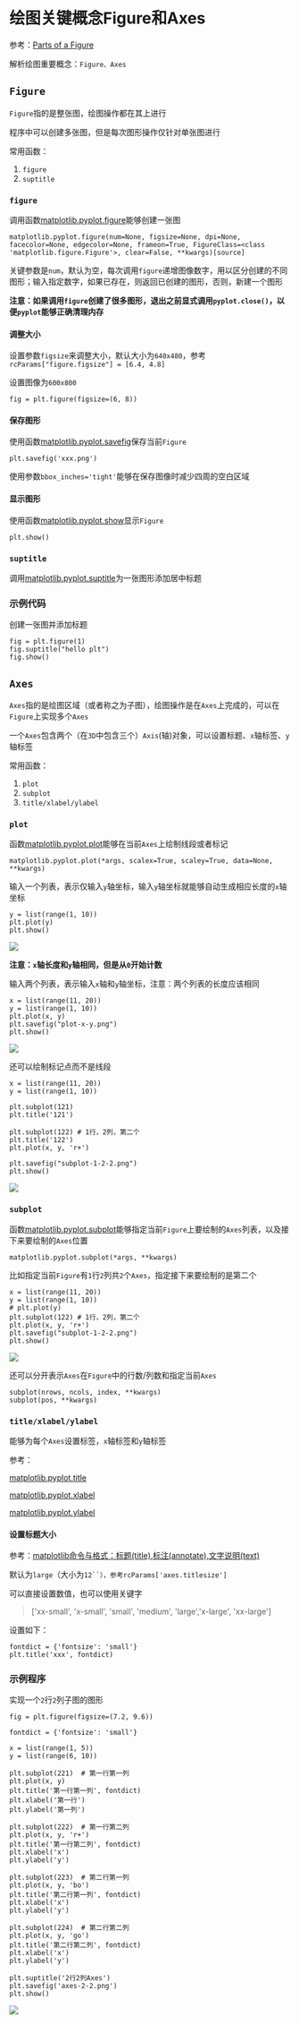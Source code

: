 
# 绘图关键概念Figure和Axes

参考：[Parts of a Figure](https://matplotlib.org/tutorials/introductory/usage.html#parts-of-a-figure)

解析绘图重要概念：`Figure、Axes`

## `Figure`

`Figure`指的是整张图，绘图操作都在其上进行

程序中可以创建多张图，但是每次图形操作仅针对单张图进行

常用函数：

1. `figure`
2. `suptitle`

### `figure`

调用函数[matplotlib.pyplot.figure](https://matplotlib.org/api/_as_gen/matplotlib.pyplot.figure.html?highlight=figure#matplotlib-pyplot-figure)能够创建一张图

```
matplotlib.pyplot.figure(num=None, figsize=None, dpi=None, facecolor=None, edgecolor=None, frameon=True, FigureClass=<class 'matplotlib.figure.Figure'>, clear=False, **kwargs)[source]
```

关键参数是`num`，默认为空，每次调用`figure`递增图像数字，用以区分创建的不同图形；输入指定数字，如果已存在，则返回已创建的图形，否则，新建一个图形

**注意：如果调用`figure`创建了很多图形，退出之前显式调用`pyplot.close()`，以便`pyplot`能够正确清理内存**

#### 调整大小

设置参数`figsize`来调整大小，默认大小为`640x480`，参考`rcParams["figure.figsize"] = [6.4, 4.8]`

设置图像为`600x800`

```
fig = plt.figure(figsize=(6, 8))
```

#### 保存图形

使用函数[matplotlib.pyplot.savefig](https://matplotlib.org/api/_as_gen/matplotlib.pyplot.savefig.html?highlight=savefig#matplotlib-pyplot-savefig)保存当前`Figure`

```
plt.savefig('xxx.png')
```

使用参数`bbox_inches='tight'`能够在保存图像时减少四周的空白区域

#### 显示图形

使用函数[matplotlib.pyplot.show](https://matplotlib.org/api/_as_gen/matplotlib.pyplot.show.html?highlight=show#matplotlib-pyplot-show)显示`Figure`

```
plt.show()
```

### `suptitle`

调用[matplotlib.pyplot.suptitle](https://matplotlib.org/api/_as_gen/matplotlib.pyplot.suptitle.html?highlight=suptitle#matplotlib-pyplot-suptitle)为一张图形添加居中标题

### 示例代码

创建一张图并添加标题

```
fig = plt.figure(1)
fig.suptitle("hello plt")
fig.show()
```

## `Axes`

`Axes`指的是绘图区域（或者称之为子图），绘图操作是在`Axes`上完成的，可以在`Figure`上实现多个`Axes`

一个`Axes`包含两个（在`3D`中包含三个）`Axis`(轴)对象，可以设置标题、`x`轴标签、`y`轴标签

常用函数：

1. `plot`
2. `subplot`
3. `title/xlabel/ylabel`

### `plot`

函数[matplotlib.pyplot.plot](https://matplotlib.org/api/_as_gen/matplotlib.pyplot.plot.html?highlight=plot#matplotlib-pyplot-plot)能够在当前`Axes`上绘制线段或者标记

```
matplotlib.pyplot.plot(*args, scalex=True, scaley=True, data=None, **kwargs)
```

输入一个列表，表示仅输入`y`轴坐标，输入`y`轴坐标就能够自动生成相应长度的`x`轴坐标

```
y = list(range(1, 10))
plt.plot(y)
plt.show()
```

![](./imgs/plot-y.png)

**注意：`x`轴长度和`y`轴相同，但是从`0`开始计数**

输入两个列表，表示输入`x`轴和`y`轴坐标，注意：两个列表的长度应该相同

```
x = list(range(11, 20))
y = list(range(1, 10))
plt.plot(x, y)
plt.savefig("plot-x-y.png")
plt.show()
```

![](./imgs/plot-x-y.png)

还可以绘制标记点而不是线段

```
x = list(range(11, 20))
y = list(range(1, 10))

plt.subplot(121)
plt.title('121')

plt.subplot(122) # 1行，2列，第二个
plt.title('122')
plt.plot(x, y, 'r+')

plt.savefig("subplot-1-2-2.png")
plt.show()
```

![](./imgs/plot-x-y-+.png)

### `subplot`

函数[matplotlib.pyplot.subplot](https://matplotlib.org/api/_as_gen/matplotlib.pyplot.subplot.html?highlight=subplot#matplotlib.pyplot.subplot)能够指定当前`Figure`上要绘制的`Axes`列表，以及接下来要绘制的`Axes`位置

```
matplotlib.pyplot.subplot(*args, **kwargs)
```

比如指定当前`Figure`有`1`行`2`列共`2`个`Axes`，指定接下来要绘制的是第二个

```
x = list(range(11, 20))
y = list(range(1, 10))
# plt.plot(y)
plt.subplot(122) # 1行，2列，第二个
plt.plot(x, y, 'r+')
plt.savefig("subplot-1-2-2.png")
plt.show()
```

![](./imgs/subplot-1-2-2.png)

还可以分开表示`Axes`在`Figure`中的行数/列数和指定当前`Axes`

```
subplot(nrows, ncols, index, **kwargs)
subplot(pos, **kwargs)
```

### `title/xlabel/ylabel`

能够为每个`Axes`设置标签，`x`轴标签和`y`轴标签

参考：

[matplotlib.pyplot.title](https://matplotlib.org/api/_as_gen/matplotlib.pyplot.title.html?highlight=title#matplotlib-pyplot-title)

[matplotlib.pyplot.xlabel](https://matplotlib.org/api/_as_gen/matplotlib.pyplot.xlabel.html?highlight=xlabel#matplotlib-pyplot-xlabel)

[matplotlib.pyplot.ylabel](https://matplotlib.org/api/_as_gen/matplotlib.pyplot.ylabel.html?highlight=ylabel#matplotlib-pyplot-ylabel)

#### 设置标题大小

参考：[matplotlib命令与格式：标题(title),标注(annotate),文字说明(text)](https://blog.csdn.net/helunqu2017/article/details/78659490)

默认为`large`（大小为`12``），参考rcParams['axes.titlesize']`

可以直接设置数值，也可以使用关键字

>['xx-small', 'x-small', 'small', 'medium', 'large','x-large', 'xx-large']

设置如下：

```
fontdict = {'fontsize': 'small'}
plt.title('xxx', fontdict)
```

### 示例程序

实现一个`2`行`2`列子图的图形

```
fig = plt.figure(figsize=(7.2, 9.6))

fontdict = {'fontsize': 'small'}

x = list(range(1, 5))
y = list(range(6, 10))

plt.subplot(221)  # 第一行第一列
plt.plot(x, y)
plt.title('第一行第一列', fontdict)
plt.xlabel('第一行')
plt.ylabel('第一列')

plt.subplot(222)  # 第一行第二列
plt.plot(x, y, 'r+')
plt.title('第一行第二列', fontdict)
plt.xlabel('x')
plt.ylabel('y')

plt.subplot(223)  # 第二行第一列
plt.plot(x, y, 'bo')
plt.title('第二行第一列', fontdict)
plt.xlabel('x')
plt.ylabel('y')

plt.subplot(224)  # 第二行第二列
plt.plot(x, y, 'go')
plt.title('第二行第二列', fontdict)
plt.xlabel('x')
plt.ylabel('y')

plt.suptitle('2行2列Axes')
plt.savefig('axes-2-2.png')
plt.show()
```

![](./imgs/axes-2-2.png)